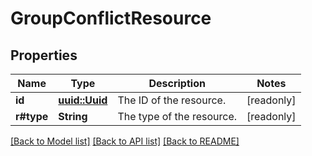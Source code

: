 # GroupConflictResource

## Properties

Name | Type | Description | Notes
------------ | ------------- | ------------- | -------------
**id** | [**uuid::Uuid**](uuid::Uuid.md) | The ID of the resource. | [readonly]
**r#type** | **String** | The type of the resource. | [readonly]

[[Back to Model list]](../README.md#documentation-for-models) [[Back to API list]](../README.md#documentation-for-api-endpoints) [[Back to README]](../README.md)


